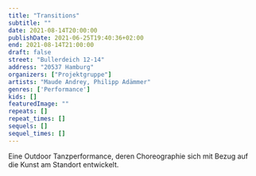 ```yaml
---
title: "Transitions"
subtitle: ""
date: 2021-08-14T20:00:00
publishDate: 2021-06-25T19:40:36+02:00
end: 2021-08-14T21:00:00
draft: false
street: "Bullerdeich 12-14"
address: "20537 Hamburg"
organizers: ["Projektgruppe"]
artists: "Maude Andrey, Philipp Adämmer"
genres: ['Performance']
kids: []
featuredImage: ""
repeats: []
repeat_times: []
sequels: []
sequel_times: []
---
```


Eine Outdoor Tanzperformance, deren Choreographie sich mit Bezug auf die Kunst am Standort entwickelt. 